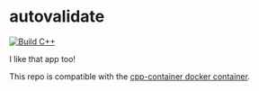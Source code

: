 # autovalidate

[![Build C++](https://github.com/DylanDorey/autovalidate/actions/workflows/actions.yml/badge.svg)](https://github.com/DylanDorey/autovalidate/actions/workflows/actions.yml)

I like that app too!

This repo is compatible with the [cpp-container docker container](https://github.com/ChicoState/cpp-container).
